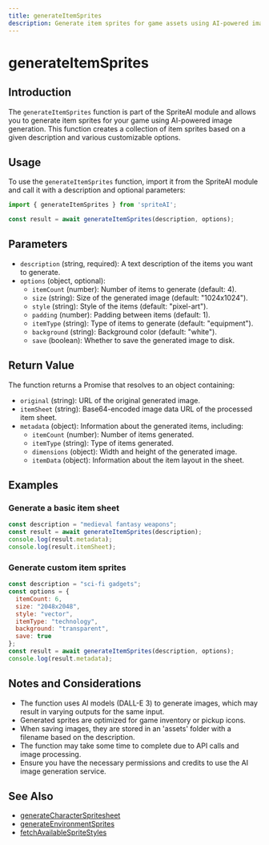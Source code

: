 ```yaml
---
title: generateItemSprites
description: Generate item sprites for game assets using AI-powered image generation
---
```


# generateItemSprites

## Introduction

The `generateItemSprites` function is part of the SpriteAI module and allows you to generate item sprites for your game using AI-powered image generation. This function creates a collection of item sprites based on a given description and various customizable options.

## Usage

To use the `generateItemSprites` function, import it from the SpriteAI module and call it with a description and optional parameters:

```javascript
import { generateItemSprites } from 'spriteAI';

const result = await generateItemSprites(description, options);
```

## Parameters

- `description` (string, required): A text description of the items you want to generate.
- `options` (object, optional):
  - `itemCount` (number): Number of items to generate (default: 4).
  - `size` (string): Size of the generated image (default: "1024x1024").
  - `style` (string): Style of the items (default: "pixel-art").
  - `padding` (number): Padding between items (default: 1).
  - `itemType` (string): Type of items to generate (default: "equipment").
  - `background` (string): Background color (default: "white").
  - `save` (boolean): Whether to save the generated image to disk.

## Return Value

The function returns a Promise that resolves to an object containing:

- `original` (string): URL of the original generated image.
- `itemSheet` (string): Base64-encoded image data URL of the processed item sheet.
- `metadata` (object): Information about the generated items, including:
  - `itemCount` (number): Number of items generated.
  - `itemType` (string): Type of items generated.
  - `dimensions` (object): Width and height of the generated image.
  - `itemData` (object): Information about the item layout in the sheet.

## Examples

### Generate a basic item sheet

```javascript
const description = "medieval fantasy weapons";
const result = await generateItemSprites(description);
console.log(result.metadata);
console.log(result.itemSheet);
```

### Generate custom item sprites

```javascript
const description = "sci-fi gadgets";
const options = {
  itemCount: 6,
  size: "2048x2048",
  style: "vector",
  itemType: "technology",
  background: "transparent",
  save: true
};
const result = await generateItemSprites(description, options);
console.log(result.metadata);
```

## Notes and Considerations

- The function uses AI models (DALL-E 3) to generate images, which may result in varying outputs for the same input.
- Generated sprites are optimized for game inventory or pickup icons.
- When saving images, they are stored in an 'assets' folder with a filename based on the description.
- The function may take some time to complete due to API calls and image processing.
- Ensure you have the necessary permissions and credits to use the AI image generation service.

## See Also

- [generateCharacterSpritesheet](./generateCharacterSpritesheet.md)
- [generateEnvironmentSprites](./generateEnvironmentSprites.md)
- [fetchAvailableSpriteStyles](./fetchAvailableSpriteStyles.md)